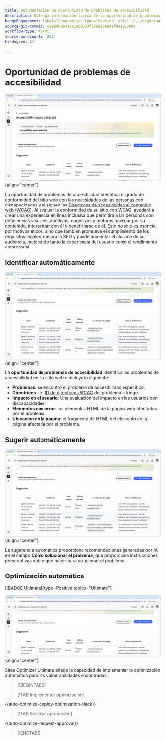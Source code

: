 ```yaml
---
title: Documentación de oportunidad de problemas de accesibilidad
description: Obtenga información acerca de la oportunidad de problemas de accesibilidad y cómo utilizarla para aumentar la seguridad de en el sitio web.
badgeEngagement: label="Compromiso" type="Caution" url="../../opportunity-types/engagement.md" tooltip="Compromiso"
source-git-commit: c99bd0ab418c1eb0693f39ea16ee41f8a1263099
workflow-type: tm+mt
source-wordcount: '253'
ht-degree: 2%

---
```



# Oportunidad de problemas de accesibilidad

![Oportunidad de problemas de accesibilidad](./assets/accessibility-issues/hero.png){align="center"}

La oportunidad de problemas de accesibilidad identifica el grado de conformidad del sitio web con las necesidades de las personas con discapacidades y si siguen las [Directrices de accesibilidad al contenido web (WCAG)](https://www.w3.org/TR/WCAG21/). Al evaluar la conformidad de su sitio con WCAG, ayudará a crear una experiencia en línea inclusiva que permitirá a las personas con deficiencias visuales, auditivas, cognitivas y motoras navegar por su contenido, interactuar con él y beneficiarse de él. Esto no solo es esencial por motivos éticos, sino que también promueve el cumplimiento de los requisitos legales, mejora la SEO y puede aumentar el alcance de su audiencia, mejorando tanto la experiencia del usuario como el rendimiento empresarial.

## Identificar automáticamente

![Identificar automáticamente los problemas de accesibilidad](./assets/accessibility-issues/auto-identify.png){align="center"}

La **oportunidad de problemas de accesibilidad** identifica los problemas de accesibilidad en su sitio web e incluye lo siguiente:

* **Problemas**: se encontró el problema de accesibilidad específico.
* **Directrices** - El [ID de directrices WCAG](https://www.w3.org/TR/WCAG21/) del problema infringe.
* **Impacto en el usuario**: Una evaluación del impacto en los usuarios con discapacidades.
* **Elementos con error**: los elementos HTML de la página web afectados por el problema.
* **Ubicación en la página**: el fragmento de HTML del elemento en la página afectada por el problema.

## Sugerir automáticamente

![Sugerencia automática de problemas de accesibilidad](./assets/accessibility-issues/auto-suggest.png){align="center"}

La sugerencia automática proporciona recomendaciones generadas por IA en el campo **Cómo solucionar el problema**, que proporciona instrucciones prescriptivas sobre qué hacer para solucionar el problema.

## Optimización automática

[!BADGE Ultimate]{type=Positive tooltip="Ultimate"}

![Problemas de accesibilidad de optimización automática](./assets/accessibility-issues/auto-optimize.png){align="center"}

Sites Optimizer Ultimate añade la capacidad de implementar la optimización automática para las vulnerabilidades encontradas.

>[!BEGINTABS]

>[!TAB Implementar optimización]

{{auto-optimize-deploy-optimization-slack}}

>[!TAB Solicitar aprobación]

{{auto-optimize-request-approval}}

>[!ENDTABS]
